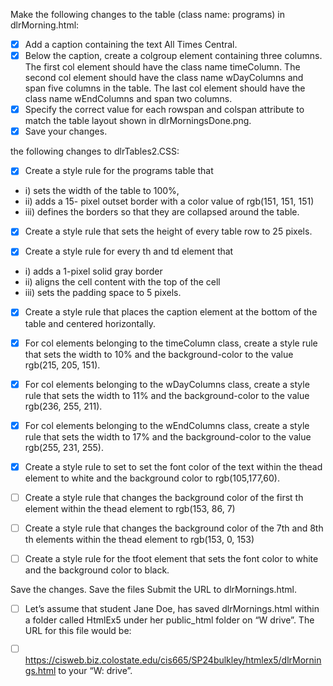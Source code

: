 
Make the following changes to the table (class name: programs) in 
dlrMorning.html:

- [x] Add a caption containing the text All Times Central.  
- [x] Below the caption, create a colgroup element containing three columns. 
The first col element should have the class name timeColumn. The second col 
element should have the class name wDayColumns and span five columns in the 
table. The last col element should have the class name wEndColumns and span 
two columns.  
- [x] Specify the correct value for each rowspan and colspan attribute to 
match the table layout shown in dlrMorningsDone.png.  
- [x] Save your changes.

the following changes to dlrTables2.CSS:  
- [x] Create a style rule for the programs table that 
- i) sets the width of the table to 100%, 
- ii) adds a 15- pixel outset border with a color value of rgb(151, 151, 151)
- iii) defines the borders so that they are collapsed around the table.

- [x] Create a style rule that sets the height of every table row to 25 pixels.

- [x] Create a style rule for every th and td element that
- i) adds a 1-pixel solid gray border
- ii) aligns the cell content with the top of the cell
- iii) sets the padding space to 5 pixels.

- [x] Create a style rule that places the caption element at the bottom of the 
table and centered horizontally.  
- [x] For col elements belonging to the timeColumn class, create a style rule 
that sets the width to 10% and the background-color to the value 
rgb(215, 205, 151).  
- [x] For col elements belonging to the wDayColumns class, create a style rule 
that sets the width to 11% and the background-color to the value 
rgb(236, 255, 211).  
- [x] For col elements belonging to the wEndColumns class, create a style rule 
that sets the width to 17% and the background-color to the value 
rgb(255, 231, 255).  
- [x] Create a style rule to set to set the font color of the text within the 
thead element to white and the background color to rgb(105,177,60).  

- [ ] Create a style rule that changes the background color of the first th 
element within the thead element to rgb(153, 86, 7)  
- [ ] Create a style rule that changes the background color of the 7th and 
8th th elements within the thead element to rgb(153, 0, 153)  
- [ ] Create a style rule for the tfoot element that sets the font color to 
white and the background color to black.  

Save the changes.
Save the files
Submit the URL to dlrMornings.html.

- [ ] Let’s assume that student Jane Doe, has saved dlrMornings.html within a 
folder called HtmlEx5 under her public_html folder on “W drive”. The URL for 
this file would be:

- [ ] https://cisweb.biz.colostate.edu/cis665/SP24bulkley/htmlex5/dlrMornings.html
to your “W: drive”.
